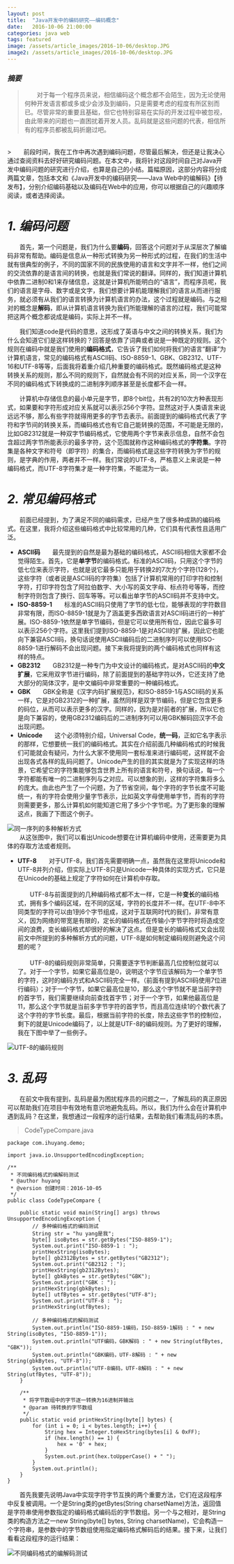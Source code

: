 ```yaml
---
layout: post
title:  "Java开发中的编码研究——编码概念"
date:   2016-10-06 21:00:00
categories: java web
tags: featured
image: /assets/article_images/2016-10-06/desktop.JPG
image2: /assets/article_images/2016-10-06/desktop.JPG
---
```

### *摘要*
>　　对于每一个程序员来说，相信编码这个概念都不会陌生，因为无论使用何种开发语言都或多或少会涉及到编码，只是需要考虑的程度有所区别而已。尽管非常的重要且基础，但它也特别容易在实际的开发过程中被忽视，由此带来的问题也一直困扰着开发人员。乱码就是这些问题的代表，相信所有的程序员都被乱码折磨过吧。
<br>
>　　前段时间，我在工作中再次遇到编码问题，尽管最后解决，但还是让我决心通过查阅资料去好好研究编码问题。在本文中，我将针对这段时间自己对Java开发中编码问题的研究进行介绍，也算是自己的小结。篇幅原因，这部分内容将分成两篇文章，包括本文和《Java开发中的编码研究——Java Web中的编解码》【待发布】，分别介绍编码基础以及编码在Web中的应用，你可以根据自己的兴趣顺序阅读，或者选择阅读。

# *1. 编码问题* #

　　首先，第一个问题是，我们为什么要**编码**，回答这个问题对于从深层次了解编码非常有帮助。编码是信息从一种形式转换为另一种形式的过程，在我们的生活中就有很典型的例子，不同的国家不同的民族使用的语言和文字并不一样，他们之间的交流依靠的是语言间的转换，也就是我们常说的翻译。同样的，我们知道计算机中依靠二进制0和1来存储信息，这就是计算机所能明白的“语言”，而程序员呢，我们的语言是字母、数字或是文字，我们想要计算机能理解我们的语言从而进行服务，就必须有从我们的语言转换为计算机语言的办法，这个过程就是编码。与之相对的概念是**解码**，即从计算机语言转换为我们所能理解的语言的过程，我们可能常把这两个概念都说成是编码，实际上并不一样。

　　我们知道code是代码的意思，这形成了英语与中文之间的转换关系，我们为什么会知道它们是这样转换的？回答是依靠了词典或者说是一种既定的规则。这个规则在编码中就是我们使用的**编码格式**，它告诉了我们如何将我们的语言“翻译”为计算机语言，常见的编码格式有ASCII码、ISO-8859-1、GBK、GB2312、UTF-16和UTF-8等等，后面我将着重介绍几种重要的编码格式。既然编码格式是这种转换关系的规则，那么不同的规则下，自然就会有不同的对应关系，同一个汉字在不同的编码格式下转换成的二进制序列顺序甚至是长度都不会一样。

　　计算机中存储信息的最小单元是字节，即8个bit位，共有2的10次方种表现形式，如果要和字符形成对应关系就可以表示256个字符。显然这对于人类语言来说远远不够，那么有些字符就得用更多的字节去表示。前面提到的编码格式代表了字符和字节间的转换关系，而编码格式也有它自己能转换的范围，不可能是无限的，比如GB2312就是一种双字节编码格式，它使用两个字节来表示信息，自然不会包含超过两字节所能表示的最多字符，这个范围就称作这种编码格式的**字符集**。字符集是各种文字和符号（即字符）的集合，而编码格式是这些字符转换为字节的规则，是字典的作用，两者并不一样。我们常说的UTF-8，严格意义上来说是一种编码格式，而UTF-8字符集才是一种字符集，不能混为一谈。

# *2. 常见编码格式* #

　　前面已经提到，为了满足不同的编码需求，已经产生了很多种成熟的编码格式。在这里，我将介绍这些编码格式中比较常用的几种，它们具有代表性且适用广泛。

* **ASCII码**　　最先提到的自然是最为基础的编码格式，ASCII码相信大家都不会觉得陌生。首先，它是**单字节**的编码格式。标准的ASCII码，只用这个字节的低七位来表示字符，也就是说它最多只能用于转换2的7次方个字符(128个)，这些字符（或者说是ASCII码的字符集）包括了计算机常用的打印字符和控制字符，打印字符包含了阿拉伯数字、大小写的英文字母、标点符号等等，而控制字符则包含了换行、回车等等。可以看出单字节的ASCII码并不支持中文。
* **ISO-8859-1**　　标准的ASCII码只使用了字节的低七位，能够表现的字符数目非常有限，而ISO-8859-1就是为了涵盖更多西欧语言对ASCII码进行的一种扩展。ISO-8859-1依然是单字节编码，但是它可以使用所有位，因此它最多可以表示256个字符。这里我们提到ISO-8859-1是对ASCII的扩展，因此它也能向下兼容ASCII码，换句话说使用ASCII编码后的二进制序列可以使用ISO-8859-1进行解码不会出现问题。接下来我将提到的两个编码格式也同样有这样的特点。
* **GB2312**　　GB2312是一种专门为中文设计的编码格式，是对ASCII码的**中文扩展**，它采用双字节进行编码，除了前面提到的基础字符以外，它还支持了绝大部分的简体汉字，是中文编码中非常重要的一种编码格式。
* **GBK**　　GBK全称是《汉字内码扩展规范》，和ISO-8859-1与ASCII码的关系一样，它是对GB2312的一种扩展，虽然同样是双字节编码，但是它包含更多的码位，从而可以表示更多的汉字。同样的，因为是对前者的扩展，所以它也是向下兼容的，使用GB2312编码后的二进制序列可以用GBK解码回汉字不会出现问题。
* **Unicode**　　这个必须特别介绍，Universal Code，**统一码**，正如它名字表示的那样，它想要统一我们的编码格式。其实在介绍前面几种编码格式的时候我们可能就会有疑问，为什么大家不使用同一套标准来进行编码呢，这样就不会出现各式各样的乱码问题了。Unicode产生的目的其实就是为了实现这样的场景，它希望它的字符集能够包含世界上所有的语言和符号，换句话说，每一个字符都能有唯一的二进制序列与之对应。可以想象的到，这样的字符集将多么的庞大。由此也产生了一个问题，为了节省空间，每个字符的字节长度不可能统一，有的字符会使用少量字节表示，比如英文字母使用单字节，而有的字符则需要更多，那么计算机如何能知道它用了多少个字节呢。为了更形象的理解这点，我画了下图这个例子。

![同一序列的多种解析方式](/assets/article_images/2016-10-06/2016-10-06_1.jpg "同一序列的多种解析方式")
<br>
　　从这张图中，我们可以看出Unicode想要在计算机编码中使用，还需要更为具体的存取方法或者规则。

* **UTF-8**　　对于UTF-8，我们首先需要明确一点，虽然我在这里将Unicode和UTF-8并列介绍，但实际上UTF-8只是Unicode一种具体的实现方式，它只是在Unicode的基础上规定了字符如何在计算机中存取。
<br><br>
　　UTF-8与前面提到的几种编码格式都不太一样，它是一种**变长**的编码格式，拥有多个编码区域，在不同的区域，字符的长度并不一样。在UTF-8中不同类型的字符可以由1到6个字节组成，这对于互联网时代的我们，非常有意义，因为网络的带宽是有限的，定长的编码格式在传输小字节字符时将造成空间的浪费，变长编码格式却很好的解决了这点。但是变长的编码格式又会出现前文中所提到的多种解析方式的问题，UTF-8是如何制定编码规则避免这个问题的呢？
<br><br>
　　UTF-8的编码规则非常简单，只需要逐字节判断最高几位控制位就可以了。对于一个字节，如果它最高位是0，说明这个字节应该解码为一个单字节的字符，这时的编码方式和ASCII码完全一样。（前面有提到ASCII码使用7位进行编码）；对于一个字节，如果它最高位是10，那么这个字节就不是当前字符的首字节，我们需要继续向前查找首字节；对于一个字节，如果他最高位是11，那么这个字节就是当前多字节字符的首字节，而且高位连续1的个数代表了这个字符的字节长度。最后，根据当前字符的长度，除去这些字节的控制位，剩下的就是Unicode编码了，以上就是UTF-8的编码规则。为了更好的理解，我在下图中举了一些例子。

![UTF-8的编码规则](/assets/article_images/2016-10-06/2016-10-06_2.jpg "UTF-8的编码规则")

# *3. 乱码* #

　　在前文中我有提到，乱码是最为困扰程序员的问题之一，了解乱码的真正原因可以帮助我们在项目中有效地有意识地避免乱码。所以，我们为什么会在计算机中遇到乱码？在这里，我想通过一段程序的运行结果，去帮助我们看清乱码的本质。

> CodeTypeCompare.java

	package com.ihuyang.demo;
	
	import java.io.UnsupportedEncodingException;
	
	/**
	 * 不同编码格式的编解码测试
	 * @author huyang
	 * @version 创建时间：2016-10-05
	 */
	public class CodeTypeCompare {
	
		public static void main(String[] args) throws UnsupportedEncodingException {
			// 多种编码格式的编码测试
			String str = "hu yang是我";
			byte[] isoBytes = str.getBytes("ISO-8859-1");
			System.out.print("ISO-8859-1 : ");
			printHexString(isoBytes);
			byte[] gb2312Bytes = str.getBytes("GB2312");
			System.out.print("GB2312 : ");
			printHexString(gb2312Bytes);
			byte[] gbkBytes = str.getBytes("GBK");
			System.out.print("GBK : ");
			printHexString(gbkBytes);
			byte[] utfBytes = str.getBytes("UTF-8");
			System.out.print("UTF-8 : ");
			printHexString(utfBytes);
	
			// 多种编码格式的解码测试
			System.out.println("ISO-8859-1编码，ISO-8859-1解码 : " + new String(isoBytes, "ISO-8859-1"));
			System.out.println("UTF编码，GBK解码 : " + new String(utfBytes, "GBK"));
			System.out.println("GBK编码，UTF-8解码 : " + new String(gbkBytes, "UTF-8"));		
			System.out.println("UTF-8编码，UTF-8解码 : " + new String(utfBytes, "UTF-8"));
		}
	
		/**
		 * 将字节数组中的字节逐一转换为16进制并输出
		 * @param 待转换的字节数组
		 */
		public static void printHexString(byte[] bytes) {
			for (int i = 0; i < bytes.length; i++) {
				String hex = Integer.toHexString(bytes[i] & 0xFF);
				if (hex.length() == 1) {
					hex = '0' + hex;
				}
				System.out.print(hex.toUpperCase() + " ");
			}
			System.out.println();
		}
	}

　　首先我要先说明Java中实现字符字节互换的两个重要方法，它们在这段程序中反复被调用。一个是String类的getBytes(String charsetName)方法，返回值是字符串使用参数指定的编码格式编码后的字节数组。另一个与之相对，是String类的构造方法之一new String(byte[] bytes, String charsetName)，它会构造一个字符串，是参数中的字节数组使用指定编码格式解码后的结果。接下来，让我们看看这段程序的运行结果：

![不同编码格式的编解码测试](/assets/article_images/2016-10-06/2016-10-06_3.png "不同编码格式的编解码测试")